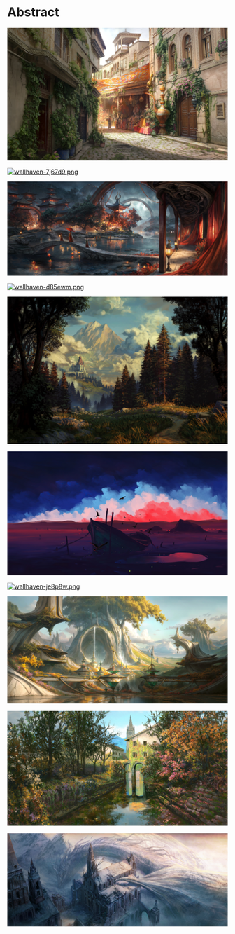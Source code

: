 # Abstract

<a href="wallhaven-1qj9jw.jpg"><img alt="wallhaven-1qj9jw.jpg" src="wallhaven-1qj9jw.jpg"></a>

<a href="wallhaven-7j67d9.png"><img alt="wallhaven-7j67d9.png" src="wallhaven-7j67d9.png"></a>

<a href="wallhaven-8gxlxj.jpg"><img alt="wallhaven-8gxlxj.jpg" src="wallhaven-8gxlxj.jpg"></a>

<a href="wallhaven-d85ewm.png"><img alt="wallhaven-d85ewm.png" src="wallhaven-d85ewm.png"></a>

<a href="wallhaven-je8765.jpg"><img alt="wallhaven-je8765.jpg" src="wallhaven-je8765.jpg"></a>

<a href="wallhaven-je8p85.jpg"><img alt="wallhaven-je8p85.jpg" src="wallhaven-je8p85.jpg"></a>

<a href="wallhaven-je8p8w.png"><img alt="wallhaven-je8p8w.png" src="wallhaven-je8p8w.png"></a>

<a href="wallhaven-qrd1d5.jpg"><img alt="wallhaven-qrd1d5.jpg" src="wallhaven-qrd1d5.jpg"></a>

<a href="wallhaven-qrd1vd.jpg"><img alt="wallhaven-qrd1vd.jpg" src="wallhaven-qrd1vd.jpg"></a>

<a href="wallhaven-zpxlxv.jpg"><img alt="wallhaven-zpxlxv.jpg" src="wallhaven-zpxlxv.jpg"></a>
